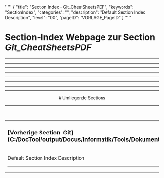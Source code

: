 '''''
{
"title": "Section Index - Git_CheatSheetsPDF",
"keywords": "SectionIndex",
"categories": "",
"description": "Default Section Index Description",
"level": "00",
"pageID": "VORLAGE_PageID"
}
'''''


<h1>Section-Index Webpage zur Section <i>Git_CheatSheetsPDF</i></h1>

<hr><hr><hr><hr><hr><center><hr><hr><hr> # Umliegende Sections
 </h2><br><table><thead> <tr> <th><center>Vorgelagerte Section</center></th> <th><center>Nachgelagerte Section</center></th></tr></thead><tbody><tr><td><h3>[Vorherige Section: Git](C:/DocTool/output/Docus/Informatik/Tools/Dokumentation/Git/SectionIndex_DocTooloutputDocusInformatikToolsDokumentationGit.html)</h3><br>Default Section Index Description<hr></td><td>Es gibt keine weiteren nachgelagerten Sections</td></tr></tbody></table>